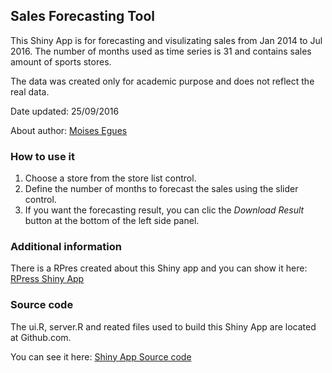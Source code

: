 ## Sales Forecasting Tool  

This Shiny App is for forecasting and visulizating sales from Jan 2014 to Jul 2016. The number of months used as time series is 31 and contains sales amount of sports stores. 

The data was created only for academic purpose and does not reflect the real data.

Date updated: 25/09/2016
  
About author: [Moises Egues](http://github.com/meguesm)

### How to use it

1. Choose a store from the store list control.
2. Define the number of months to forecast the sales using the slider control.
3. If you want the forecasting result, you can clic the *Download Result* button at the bottom of the left side panel.

### Additional information

There is a RPres created about this Shiny app and you can show it here: [RPress Shiny App](http://rpubs.com/meguesm/DevelopingDataProductsCouseProject)

### Source code

The ui.R, server.R and reated files used to build this Shiny App are located at Github.com. 

You can see it here: [Shiny App Source code](https://github.com/meguesm/DevelopingDataProductsShinyProject)

